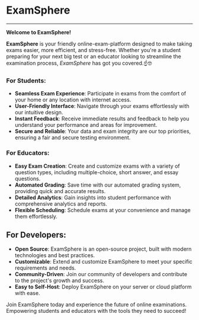 # ExamSphere

<hr />

**Welcome to ExamSphere!**

**ExamSphere** is your friendly online-exam-platform designed to make taking exams easier, more efficient, and stress-free. Whether you're a student preparing for your next big test or an educator looking to streamline the examination process, _ExamSphere_ has got you covered.☝️🤓

### For Students:
- **Seamless Exam Experience**: Participate in exams from the comfort of your home or any location with internet access.
- **User-Friendly Interface**: Navigate through your exams effortlessly with our intuitive design.
- **Instant Feedback**: Receive immediate results and feedback to help you understand your performance and areas for improvement.
- **Secure and Reliable**: Your data and exam integrity are our top priorities, ensuring a fair and secure testing environment.

### For Educators:
- **Easy Exam Creation**: Create and customize exams with a variety of question types, including multiple-choice, short answer, and essay questions.
- **Automated Grading**: Save time with our automated grading system, providing quick and accurate results.
- **Detailed Analytics**: Gain insights into student performance with comprehensive analytics and reports.
- **Flexible Scheduling**: Schedule exams at your convenience and manage them effortlessly.

## For Developers:
- **Open Source**: ExamSphere is an open-source project, built with modern technologies and best practices.
- **Customizable**: Extend and customize ExamSphere to meet your specific requirements and needs.
- **Community-Driven**: Join our community of developers and contribute to the project's growth and success.
- **Easy to Self-Host**: Deploy ExamSphere on your server or cloud platform with ease.

Join ExamSphere today and experience the future of online examinations. Empowering students and educators with the tools they need to succeed!
